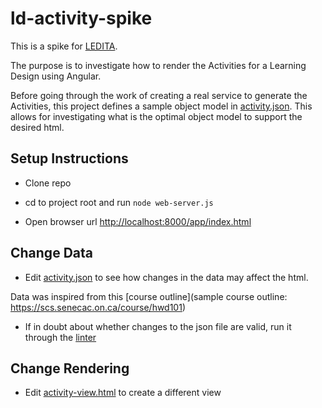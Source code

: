 ld-activity-spike
=================

This is a spike for [LEDITA](https://github.com/arpetti/LEDITA).

The purpose is to investigate how to render the Activities for a Learning Design using Angular.

Before going through the work of creating a real service to generate the Activities, this project defines a sample object model in [activity.json](app/data/activity.json). This allows for investigating what is the optimal object model to support the desired html.

## Setup Instructions

* Clone repo

* cd to project root and run ```node web-server.js```

* Open browser url [http://localhost:8000/app/index.html](http://localhost:8000/app/index.html)

## Change Data

* Edit [activity.json](app/data/activity.json) to see how changes in the data may affect the html.

Data was inspired from this [course outline](sample course outline: https://scs.senecac.on.ca/course/hwd101)

* If in doubt about whether changes to the json file are valid, run it through the [linter](http://jsonlint.com/)

## Change Rendering

* Edit [activity-view.html](app/partials/activity-view.html) to create a different view
